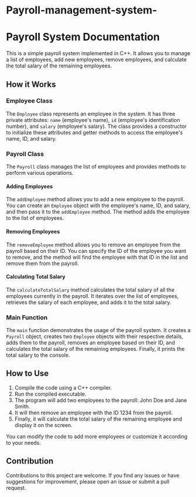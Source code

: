 # Payroll-management-system-
# Payroll System Documentation

This is a simple payroll system implemented in C++. It allows you to manage a list of employees, add new employees, remove employees, and calculate the total salary of the remaining employees.

## How it Works

### Employee Class

The `Employee` class represents an employee in the system. It has three private attributes: `name` (employee's name), `id` (employee's identification number), and `salary` (employee's salary). The class provides a constructor to initialize these attributes and getter methods to access the employee's name, ID, and salary.

### Payroll Class

The `Payroll` class manages the list of employees and provides methods to perform various operations.

#### Adding Employees

The `addEmployee` method allows you to add a new employee to the payroll. You can create an `Employee` object with the employee's name, ID, and salary, and then pass it to the `addEmployee` method. The method adds the employee to the list of employees.

#### Removing Employees

The `removeEmployee` method allows you to remove an employee from the payroll based on their ID. You can specify the ID of the employee you want to remove, and the method will find the employee with that ID in the list and remove them from the payroll.

#### Calculating Total Salary

The `calculateTotalSalary` method calculates the total salary of all the employees currently in the payroll. It iterates over the list of employees, retrieves the salary of each employee, and adds it to the total salary.

### Main Function

The `main` function demonstrates the usage of the payroll system. It creates a `Payroll` object, creates two `Employee` objects with their respective details, adds them to the payroll, removes an employee based on their ID, and calculates the total salary of the remaining employees. Finally, it prints the total salary to the console.

## How to Use

1. Compile the code using a C++ compiler.
2. Run the compiled executable.
3. The program will add two employees to the payroll: John Doe and Jane Smith.
4. It will then remove an employee with the ID 1234 from the payroll.
5. Finally, it will calculate the total salary of the remaining employee and display it on the screen.

You can modify the code to add more employees or customize it according to your needs.

## Contribution

Contributions to this project are welcome. If you find any issues or have suggestions for improvement, please open an issue or submit a pull request.

